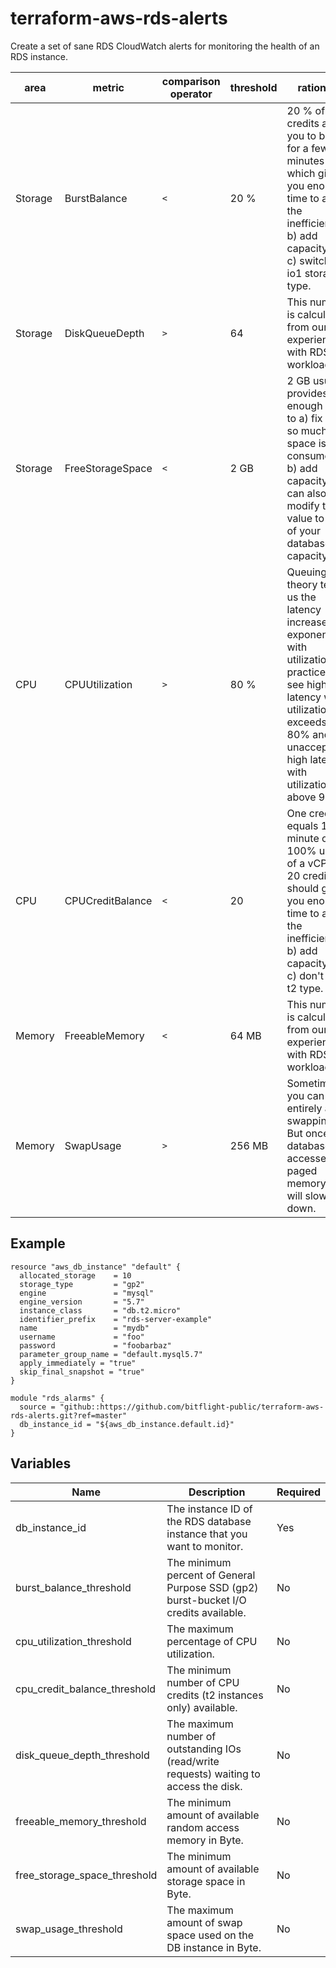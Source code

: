 # terraform-aws-rds-alerts

Create a set of sane RDS CloudWatch alerts for monitoring the health of an RDS instance.

| area    | metric           | comparison operator  | threshold | rationale                                                                                                                                                                                              |
|---------|------------------|----------------------|-----------|--------------------------------------------------------------------------------------------------------------------------------------------------------------------------------------------------------|
| Storage | BurstBalance     | `<`                  | 20 %      | 20 % of credits allow you to burst for a few minutes which gives you enough time to a) fix the inefficiency, b) add capacity or c) switch to io1 storage type.                                         |
| Storage | DiskQueueDepth   | `>`                  | 64        | This number is calculated from our experience with RDS workloads.                                                                                                                                      |
| Storage | FreeStorageSpace | `<`                  | 2 GB      | 2 GB usually provides enough time to a) fix why so much space is consumed or b) add capacity. You can also modify this value to 10% of your database capacity.                                         |
| CPU     | CPUUtilization   | `>`                  | 80 %      | Queuing theory tells us the latency increases exponentially with utilization. In practice, we see higher latency when utilization exceeds 80% and unacceptable high latency with utilization above 90% |
| CPU     | CPUCreditBalance | `<`                  | 20        | One credit equals 1 minute of 100% usage of a vCPU. 20 credits should give you enough time to a) fix the inefficiency, b) add capacity or c) don't use t2 type.                                        |
| Memory  | FreeableMemory   | `<`                  | 64 MB     | This number is calculated from our experience with RDS workloads.                                                                                                                                      |
| Memory  | SwapUsage        | `>`                  | 256 MB    | Sometimes you can not entirely avoid swapping. But once the database accesses paged memory, it will slow down.                                                                                         |

## Example

```hcl
resource "aws_db_instance" "default" {
  allocated_storage    = 10
  storage_type         = "gp2"
  engine               = "mysql"
  engine_version       = "5.7"
  instance_class       = "db.t2.micro"
  identifier_prefix    = "rds-server-example"
  name                 = "mydb"
  username             = "foo"
  password             = "foobarbaz"
  parameter_group_name = "default.mysql5.7"
  apply_immediately = "true"
  skip_final_snapshot = "true"
}

module "rds_alarms" {
  source = "github::https://github.com/bitflight-public/terraform-aws-rds-alerts.git?ref=master"
  db_instance_id = "${aws_db_instance.default.id}"
}
```

## Variables
| Name                         | Description                                                                              | Required |
|------------------------------|------------------------------------------------------------------------------------------|----------|
| db_instance_id               | The instance ID of the RDS database instance that you want to monitor.               		| Yes 		 |
| burst_balance_threshold      | The minimum percent of General Purpose SSD (gp2) burst-bucket I/O credits available. 		| No       |
| cpu_utilization_threshold    | The maximum percentage of CPU utilization.                            										| No       |
| cpu_credit_balance_threshold | The minimum number of CPU credits (t2 instances only) available. 												| No       |
| disk_queue_depth_threshold   | The maximum number of outstanding IOs (read/write requests) waiting to access the disk. 	| No       |
| freeable_memory_threshold    | The minimum amount of available random access memory in Byte. 														| No       |
| free_storage_space_threshold | The minimum amount of available storage space in Byte. 																	| No       |
| swap_usage_threshold         | The maximum amount of swap space used on the DB instance in Byte. 												| No       |